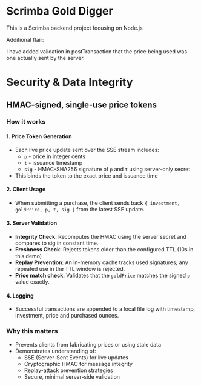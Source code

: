 # Scrimba Gold Digger

This is a Scrimba backend project focusing on Node.js

Additional flair:

I have added validation in postTransaction that the price being used was one actually sent by the server. 

# Security & Data Integrity 

## HMAC-signed, single-use price tokens

### How it works

#### 1. Price Token Generation
- Each live price update sent over the SSE stream includes:
    - `p` - price in integer cents
    - `t` - issuance timestamp
    - `sig` - HMAC-SHA256 signature of `p` and `t` using server-only secret
- This binds the token to the exact price and issuance time

#### 2. Client Usage
- When submitting a purchase, the client sends back `{ investment, goldPrice, p, t, sig }` from the latest SSE update.

#### 3. Server Validation
- **Integrity Check**: Recomputes the HMAC using the server secret and compares to sig in constant time. 
- **Freshness Check**: Rejects tokens older than the configured TTL (10s in this demo)
- **Replay Prevention**: An in-memory cache tracks used signatures; any repeated use in the TTL window is rejected. 
- **Price match check**: Validates that the `goldPrice` matches the signed `p` value exactly.

#### 4. Logging 
- Successful transactions are appended to a local file log with timestamp, investment, price and purchased ounces. 

### Why this matters

- Prevents clients from fabricating prices or using stale data
- Demonstrates understanding of: 
    - SSE (Server-Sent Events) for live updates
    - Cryptographic HMAC for message integrity
    - Replay-attack prevention strategies
    - Secure, minimal server-side validation

